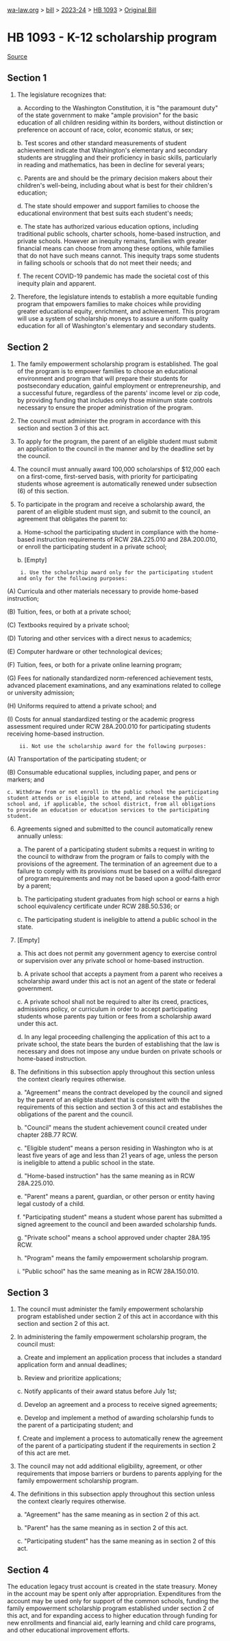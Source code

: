 [wa-law.org](/) > [bill](/bill/) > [2023-24](/bill/2023-24/) > [HB 1093](/bill/2023-24/hb/1093/) > [Original Bill](/bill/2023-24/hb/1093/1/)

# HB 1093 - K-12 scholarship program

[Source](http://lawfilesext.leg.wa.gov/biennium/2023-24/Pdf/Bills/House%20Bills/1093.pdf)

## Section 1
1. The legislature recognizes that:

    a. According to the Washington Constitution, it is "the paramount duty" of the state government to make "ample provision" for the basic education of all children residing within its borders, without distinction or preference on account of race, color, economic status, or sex;

    b. Test scores and other standard measurements of student achievement indicate that Washington's elementary and secondary students are struggling and their proficiency in basic skills, particularly in reading and mathematics, has been in decline for several years;

    c. Parents are and should be the primary decision makers about their children's well-being, including about what is best for their children's education;

    d. The state should empower and support families to choose the educational environment that best suits each student's needs;

    e. The state has authorized various education options, including traditional public schools, charter schools, home-based instruction, and private schools. However an inequity remains, families with greater financial means can choose from among these options, while families that do not have such means cannot. This inequity traps some students in failing schools or schools that do not meet their needs; and

    f. The recent COVID-19 pandemic has made the societal cost of this inequity plain and apparent.

2. Therefore, the legislature intends to establish a more equitable funding program that empowers families to make choices while providing greater educational equity, enrichment, and achievement. This program will use a system of scholarship moneys to assure a uniform quality education for all of Washington's elementary and secondary students.

## Section 2
1. The family empowerment scholarship program is established. The goal of the program is to empower families to choose an educational environment and program that will prepare their students for postsecondary education, gainful employment or entrepreneurship, and a successful future, regardless of the parents' income level or zip code, by providing funding that includes only those minimum state controls necessary to ensure the proper administration of the program.

2. The council must administer the program in accordance with this section and section 3 of this act.

3. To apply for the program, the parent of an eligible student must submit an application to the council in the manner and by the deadline set by the council.

4. The council must annually award 100,000 scholarships of $12,000 each on a first-come, first-served basis, with priority for participating students whose agreement is automatically renewed under subsection (6) of this section.

5. To participate in the program and receive a scholarship award, the parent of an eligible student must sign, and submit to the council, an agreement that obligates the parent to:

    a. Home-school the participating student in compliance with the home-based instruction requirements of RCW 28A.225.010 and 28A.200.010, or enroll the participating student in a private school;

    b. [Empty]

        i. Use the scholarship award only for the participating student and only for the following purposes:

(A) Curricula and other materials necessary to provide home-based instruction;

(B) Tuition, fees, or both at a private school;

(C) Textbooks required by a private school;

(D) Tutoring and other services with a direct nexus to academics;

(E) Computer hardware or other technological devices;

(F) Tuition, fees, or both for a private online learning program;

(G) Fees for nationally standardized norm-referenced achievement tests, advanced placement examinations, and any examinations related to college or university admission;

(H) Uniforms required to attend a private school; and

(I) Costs for annual standardized testing or the academic progress assessment required under RCW 28A.200.010 for participating students receiving home-based instruction.

        ii. Not use the scholarship award for the following purposes:

(A) Transportation of the participating student; or

(B) Consumable educational supplies, including paper, and pens or markers; and

    c. Withdraw from or not enroll in the public school the participating student attends or is eligible to attend, and release the public school and, if applicable, the school district, from all obligations to provide an education or education services to the participating student.

6. Agreements signed and submitted to the council automatically renew annually unless:

    a. The parent of a participating student submits a request in writing to the council to withdraw from the program or fails to comply with the provisions of the agreement. The termination of an agreement due to a failure to comply with its provisions must be based on a willful disregard of program requirements and may not be based upon a good-faith error by a parent;

    b. The participating student graduates from high school or earns a high school equivalency certificate under RCW 28B.50.536; or

    c. The participating student is ineligible to attend a public school in the state.

7. [Empty]

    a. This act does not permit any government agency to exercise control or supervision over any private school or home-based instruction.

    b. A private school that accepts a payment from a parent who receives a scholarship award under this act is not an agent of the state or federal government.

    c. A private school shall not be required to alter its creed, practices, admissions policy, or curriculum in order to accept participating students whose parents pay tuition or fees from a scholarship award under this act.

    d. In any legal proceeding challenging the application of this act to a private school, the state bears the burden of establishing that the law is necessary and does not impose any undue burden on private schools or home-based instruction.

8. The definitions in this subsection apply throughout this section unless the context clearly requires otherwise.

    a. "Agreement" means the contract developed by the council and signed by the parent of an eligible student that is consistent with the requirements of this section and section 3 of this act and establishes the obligations of the parent and the council.

    b. "Council" means the student achievement council created under chapter 28B.77 RCW.

    c. "Eligible student" means a person residing in Washington who is at least five years of age and less than 21 years of age, unless the person is ineligible to attend a public school in the state.

    d. "Home-based instruction" has the same meaning as in RCW 28A.225.010.

    e. "Parent" means a parent, guardian, or other person or entity having legal custody of a child.

    f. "Participating student" means a student whose parent has submitted a signed agreement to the council and been awarded scholarship funds.

    g. "Private school" means a school approved under chapter 28A.195 RCW.

    h. "Program" means the family empowerment scholarship program.

    i. "Public school" has the same meaning as in RCW 28A.150.010.

## Section 3
1. The council must administer the family empowerment scholarship program established under section 2 of this act in accordance with this section and section 2 of this act.

2. In administering the family empowerment scholarship program, the council must:

    a. Create and implement an application process that includes a standard application form and annual deadlines;

    b. Review and prioritize applications;

    c. Notify applicants of their award status before July 1st;

    d. Develop an agreement and a process to receive signed agreements;

    e. Develop and implement a method of awarding scholarship funds to the parent of a participating student; and

    f. Create and implement a process to automatically renew the agreement of the parent of a participating student if the requirements in section 2 of this act are met.

3. The council may not add additional eligibility, agreement, or other requirements that impose barriers or burdens to parents applying for the family empowerment scholarship program.

4. The definitions in this subsection apply throughout this section unless the context clearly requires otherwise.

    a. "Agreement" has the same meaning as in section 2 of this act.

    b. "Parent" has the same meaning as in section 2 of this act.

    c. "Participating student" has the same meaning as in section 2 of this act.

## Section 4
The education legacy trust account is created in the state treasury. Money in the account may be spent only after appropriation. Expenditures from the account may be used only for support of the common schools, funding the family empowerment scholarship program established under section 2 of this act, and for expanding access to higher education through funding for new enrollments and financial aid, early learning and child care programs, and other educational improvement efforts.
